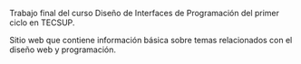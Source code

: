 Trabajo final del curso Diseño de Interfaces de Programación del primer ciclo en TECSUP.

Sitio web que contiene información básica sobre temas relacionados con el diseño web y programación.
